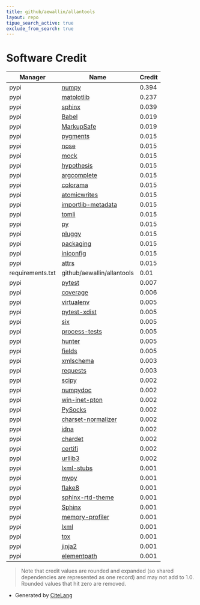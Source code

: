 ```yaml
---
title: github/aewallin/allantools
layout: repo
tipue_search_active: true
exclude_from_search: true
---
```

# Software Credit

|Manager|Name|Credit|
|-------|----|------|
|pypi|[numpy](https://www.numpy.org)|0.394|
|pypi|[matplotlib](https://matplotlib.org)|0.237|
|pypi|[sphinx](https://www.sphinx-doc.org/)|0.039|
|pypi|[Babel](https://pypi.org/project/Babel)|0.019|
|pypi|[MarkupSafe](https://pypi.org/project/MarkupSafe)|0.019|
|pypi|[pygments](https://pygments.org/)|0.015|
|pypi|[nose](http://readthedocs.org/docs/nose/)|0.015|
|pypi|[mock](http://mock.readthedocs.org/en/latest/)|0.015|
|pypi|[hypothesis](https://hypothesis.works)|0.015|
|pypi|[argcomplete](https://pypi.org/project/argcomplete)|0.015|
|pypi|[colorama](https://pypi.org/project/colorama)|0.015|
|pypi|[atomicwrites](https://pypi.org/project/atomicwrites)|0.015|
|pypi|[importlib-metadata](https://pypi.org/project/importlib-metadata)|0.015|
|pypi|[tomli](https://pypi.org/project/tomli)|0.015|
|pypi|[py](https://pypi.org/project/py)|0.015|
|pypi|[pluggy](https://pypi.org/project/pluggy)|0.015|
|pypi|[packaging](https://pypi.org/project/packaging)|0.015|
|pypi|[iniconfig](https://pypi.org/project/iniconfig)|0.015|
|pypi|[attrs](https://pypi.org/project/attrs)|0.015|
|requirements.txt|github/aewallin/allantools|0.01|
|pypi|[pytest](https://docs.pytest.org/en/latest/)|0.007|
|pypi|[coverage](https://pypi.org/project/coverage)|0.006|
|pypi|[virtualenv](https://pypi.org/project/virtualenv)|0.005|
|pypi|[pytest-xdist](https://pypi.org/project/pytest-xdist)|0.005|
|pypi|[six](https://pypi.org/project/six)|0.005|
|pypi|[process-tests](https://pypi.org/project/process-tests)|0.005|
|pypi|[hunter](https://pypi.org/project/hunter)|0.005|
|pypi|[fields](https://pypi.org/project/fields)|0.005|
|pypi|[xmlschema](https://github.com/sissaschool/xmlschema)|0.003|
|pypi|[requests](https://requests.readthedocs.io)|0.003|
|pypi|[scipy](https://www.scipy.org)|0.002|
|pypi|[numpydoc](https://numpydoc.readthedocs.io)|0.002|
|pypi|[win-inet-pton](https://pypi.org/project/win-inet-pton)|0.002|
|pypi|[PySocks](https://pypi.org/project/PySocks)|0.002|
|pypi|[charset-normalizer](https://pypi.org/project/charset-normalizer)|0.002|
|pypi|[idna](https://pypi.org/project/idna)|0.002|
|pypi|[chardet](https://pypi.org/project/chardet)|0.002|
|pypi|[certifi](https://pypi.org/project/certifi)|0.002|
|pypi|[urllib3](https://pypi.org/project/urllib3)|0.002|
|pypi|[lxml-stubs](https://pypi.org/project/lxml-stubs)|0.001|
|pypi|[mypy](https://pypi.org/project/mypy)|0.001|
|pypi|[flake8](https://pypi.org/project/flake8)|0.001|
|pypi|[sphinx-rtd-theme](https://pypi.org/project/sphinx-rtd-theme)|0.001|
|pypi|[Sphinx](https://pypi.org/project/Sphinx)|0.001|
|pypi|[memory-profiler](https://pypi.org/project/memory-profiler)|0.001|
|pypi|[lxml](https://pypi.org/project/lxml)|0.001|
|pypi|[tox](https://pypi.org/project/tox)|0.001|
|pypi|[jinja2](https://pypi.org/project/jinja2)|0.001|
|pypi|[elementpath](https://pypi.org/project/elementpath)|0.001|


> Note that credit values are rounded and expanded (so shared dependencies are represented as one record) and may not add to 1.0. Rounded values that hit zero are removed.


- Generated by [CiteLang](https://github.com/vsoch/citelang)
